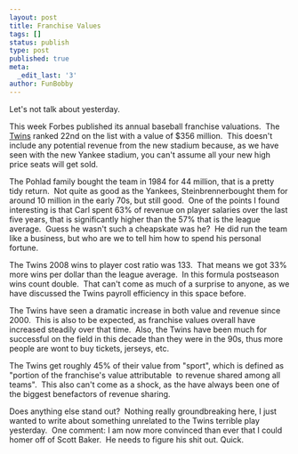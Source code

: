 ```yaml
---
layout: post
title: Franchise Values
tags: []
status: publish
type: post
published: true
meta:
  _edit_last: '3'
author: FunBobby
---
```

Let's not talk about yesterday.

This week Forbes published its annual baseball franchise valuations.  The <a href="http://www.forbes.com/lists/2009/33/baseball-values-09_Minnesota-Twins_330400.html">Twins</a> ranked 22nd on the list with a value of $356 million.  This doesn't include any potential revenue from the new stadium because, as we have seen with the new Yankee stadium, you can't assume all your new high price seats will get sold.

The Pohlad family bought the team in 1984 for 44 million, that is a pretty tidy return.  Not quite as good as the Yankees, Steinbrennerbought them for around 10 million in the early 70s, but still good.  One of the points I found interesting is that Carl spent 63% of revenue on player salaries over the last five years, that is significantly higher than the 57% that is the league average.  Guess he wasn't such a cheapskate was he?  He did run the team like a business, but who are we to tell him how to spend his personal fortune.

The Twins 2008 wins to player cost ratio was 133.  That means we got 33% more wins per dollar than the league average.  In this formula postseason wins count double.  That can't come as much of a surprise to anyone, as we have discussed the Twins payroll efficiency in this space before.

The Twins have seen a dramatic increase in both value and revenue since 2000.  This is also to be expected, as franchise values overall have increased steadily over that time.  Also, the Twins have been much for successful on the field in this decade than they were in the 90s, thus more people are wont to buy tickets, jerseys, etc.  

The Twins get roughly 45% of their value from "sport", which is defined as "portion of the franchise's value attributable  to revenue shared among all teams".  This also can't come as a shock, as the have always been one of the biggest benefactors of revenue sharing.

Does anything else stand out?  Nothing really groundbreaking here, I just wanted to write about something unrelated to the Twins terrible play yesterday.  One comment: I am now more convinced than ever that I could homer off of Scott Baker.  He needs to figure his shit out. Quick.
